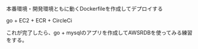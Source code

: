 本番環境・開発環境ともに動くDockerfileを作成してデプロイする

go + EC2 + ECR + CircleCi

これが完了したら、go + mysqlのアプリを作成してAWSRDBを使ってみる練習をする。


